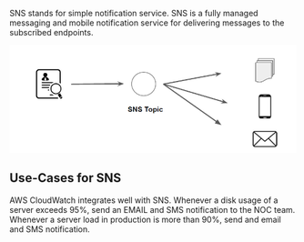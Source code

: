 SNS stands for simple notification service.
SNS is a fully managed messaging and mobile notification service for delivering messages
to the subscribed endpoints.

![My Image](Images/image1.png)

## Use-Cases for SNS

AWS CloudWatch integrates well with SNS.
Whenever a disk usage of a server exceeds 95%, send an EMAIL and SMS notification to
the NOC team.
Whenever a server load in production is more than 90%, send and email and SMS
notification.
